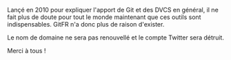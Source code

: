 <!--
.. link:
.. description:
.. tags: gitfr
.. date: 2014/02/22 13:43:00
.. title: GitFR est mort, vive GitFR !
.. slug: gitfr-est-mort
-->

Lançé en 2010 pour expliquer l'apport de Git et des DVCS en général, il ne fait
plus de doute pour tout le monde maintenant que ces outils sont indispensables.
GitFR n'a donc plus de raison d'exister.

Le nom de domaine ne sera pas renouvellé et le compte Twitter sera détruit.

Merci à tous !
